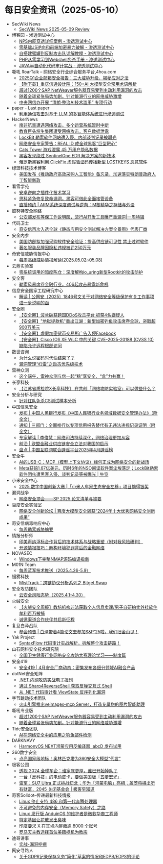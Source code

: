 # 每日安全资讯（2025-05-10）

- SecWiki News
  - [SecWiki News 2025-05-09 Review](http://www.sec-wiki.com/?2025-05-09)
- 博客园 - 渗透测试中心
  - [NPS内网穿透详细案例 - 渗透测试中心](https://www.cnblogs.com/backlion/p/18868280)
  - [零基础JS逆向和前端加密暴力破解 - 渗透测试中心](https://www.cnblogs.com/backlion/p/18867823)
  - [自搭建蜜罐到反制攻击队详解教程 - 渗透测试中心](https://www.cnblogs.com/backlion/p/18867809)
  - [PHP从零学习到Webshell免杀手册 - 渗透测试中心](https://www.cnblogs.com/backlion/p/18867807)
  - [JAVA半自动化代码审计实战 - 渗透测试中心](https://www.cnblogs.com/backlion/p/18867804)
- 嘶吼 RoarTalk – 网络安全行业综合服务平台,4hou.com
  - [2025Q1企业邮箱安全报告：三大威胁升级，揭秘应对之法](https://www.4hou.com/posts/l0gg)
  - [【附下载】重庆信通设计院：150+AI 大模型安全常用术语解析](https://www.4hou.com/posts/kgLN)
  - [超过1200个SAP NetWeaver服务器容易受到主动利用漏洞的攻击](https://www.4hou.com/posts/QXG0)
  - [随着全球紧张局势加剧，针对能源行业的网络威胁激增](https://www.4hou.com/posts/1MDm)
  - [中央网信办开展 “清朗·整治AI技术滥用” 专项行动](https://www.4hou.com/posts/jBKP)
- paper - Last paper
  - [利用通信攻击对基于 LLM 的多智能体系统进行渗透测试](https://paper.seebug.org/3319/)
- HackerNews
  - [​​南非航空遭遇网络攻击，多个运营系统暂时中断](https://hackernews.cc/archives/58666)
  - [教育巨头培生集团遭受网络攻击，客户数据泄露](https://hackernews.cc/archives/58663)
  - [LockBit 勒索软件网站遭入侵，内部谈判记录被曝光](https://hackernews.cc/archives/58660)
  - [网络安全专家警告：REAL ID 成全球黑客“巨型靶心”](https://hackernews.cc/archives/58656)
  - [Cats Tower 游戏泄露 45 万用户隐私数据](https://hackernews.cc/archives/58653)
  - [黑客发现绕过 SentinelOne EDR 解决方案的新技术](https://hackernews.cc/archives/58651)
  - [俄罗斯黑客利用 ClickFix 虚假验证码传播新型 LOSTKEYS 恶意软件](https://hackernews.cc/archives/58648)
- 绿盟科技技术博客
  - [美国发布《推动政府高效采购人工智能》备忘录，加速落实特朗普政府人工智能新政](https://blog.nsfocus.net/22-4/)
- 看雪学苑
  - [安卓逆向之插件化技术学习](https://mp.weixin.qq.com/s?__biz=MjM5NTc2MDYxMw==&mid=2458593398&idx=1&sn=13b0c4e9ab5fdc1bd0663826a3c4f577&subscene=0)
  - [思科紧急修复致命漏洞，黑客可借此全面接管设备](https://mp.weixin.qq.com/s?__biz=MjM5NTc2MDYxMw==&mid=2458593398&idx=2&sn=37e1aae01543dd7d70cdf78802000f93&subscene=0)
  - [直播预约 | ARM系统深度调试与逆向：M核精华之存储与外设](https://mp.weixin.qq.com/s?__biz=MjM5NTc2MDYxMw==&mid=2458593398&idx=4&sn=b23ed043ec69fede5e313d8b77f1a8f0&subscene=0)
- 威努特安全网络
  - [公安部发布等保工作说明函，流行AI开发工具曝严重漏洞|一周特辑](https://mp.weixin.qq.com/s?__biz=MzAwNTgyODU3NQ==&mid=2651132902&idx=1&sn=bdfaec57ddc0a69a2a89a2753a0597fa&subscene=0)
- 代码卫士
  - [奇安信再次入选全球《静态应用安全测试解决方案全景图》代表厂商](https://mp.weixin.qq.com/s?__biz=MzI2NTg4OTc5Nw==&mid=2247522958&idx=1&sn=f6a02f6fb6a3501c8980479bb16c65a7&subscene=0)
- 安全内参
  - [美国防部拟加强采购软件安全验证：提高供应链可见性 禁止过时软件](https://mp.weixin.qq.com/s?__biz=MzI4NDY2MDMwMw==&mid=2247514317&idx=1&sn=52fd5122e186450377b5a8b18ff394a8&subscene=0)
  - [著名服装品牌因隐私违规被罚250万元](https://mp.weixin.qq.com/s?__biz=MzI4NDY2MDMwMw==&mid=2247514317&idx=2&sn=5d5bcae5c8a05943013c2a749c1cf47c&subscene=0)
- 奇安信威胁情报中心
  - [每周高级威胁情报解读(2025.05.02~05.08)](https://mp.weixin.qq.com/s?__biz=MzI2MDc2MDA4OA==&mid=2247514809&idx=1&sn=273c9a60344ff8b773f25d823ae4f815&subscene=0)
- 云鼎实验室
  - [零系统调用的暗度陈仓：深度解构io_uring新型Rootkit的攻击防护](https://mp.weixin.qq.com/s?__biz=MzU3ODAyMjg4OQ==&mid=2247496377&idx=1&sn=27cbb8a50866b909bd9a1cb441df1a6f&subscene=0)
- 安全客
  - [勒索风暴席卷金融行业，406起攻击暴露新危机](https://mp.weixin.qq.com/s?__biz=MzA5ODA0NDE2MA==&mid=2649788548&idx=1&sn=f494f2b0019b53b104727c1645c848af&subscene=0)
- 信息安全国家工程研究中心
  - [解读 | 公网安〔2025〕1846号文关于对网络安全等级保护有关工作事项进一步说明的函](https://mp.weixin.qq.com/s?__biz=MzU5OTQ0NzY3Ng==&mid=2247499542&idx=1&sn=815b52da837545529b71cc76d51a2cfc&subscene=0)
- 安全圈
  - [【安全圈】波兰破获跨国DDoS攻击平台 抓获4名嫌疑人](https://mp.weixin.qq.com/s?__biz=MzIzMzE4NDU1OQ==&mid=2652069525&idx=1&sn=1b2ced6285c823f319ffd192c55b60db&subscene=0)
  - [【安全圈】"地狱提款机"重出江湖：新型加密钓鱼攻击席卷全球，盗取超900万美元](https://mp.weixin.qq.com/s?__biz=MzIzMzE4NDU1OQ==&mid=2652069525&idx=2&sn=7e600cf7e9152beb1ffc1e9d80a30ee1&subscene=0)
  - [【安全圈】虚假加密货币交易所广告入侵Facebook](https://mp.weixin.qq.com/s?__biz=MzIzMzE4NDU1OQ==&mid=2652069525&idx=3&sn=1ad65266724165c7200cbab554544364&subscene=0)
  - [【安全圈】Cisco IOS XE WLC 中的关键 CVE-2025-20188 (CVSS 10) 缺陷允许远程根部访问](https://mp.weixin.qq.com/s?__biz=MzIzMzE4NDU1OQ==&mid=2652069525&idx=4&sn=a0ceb517f0bd46bd1296a5aa917fbf4c&subscene=0)
- 数世咨询
  - [为什么说密码时代快结束了？](https://mp.weixin.qq.com/s?__biz=MzkxNzA3MTgyNg==&mid=2247538714&idx=1&sn=66e0391cf49817b7b33e29c37d3d9f95&subscene=0)
  - [漏洞管理“扫雷”之动态优先级技术](https://mp.weixin.qq.com/s?__biz=MzkxNzA3MTgyNg==&mid=2247538714&idx=2&sn=d5c3a134feb1803915d85600ad4b9f08&subscene=0)
- 雷神众测
  - [这个端午，雷神众测与您一起“粽”享安全，“盒”力共赢！](https://mp.weixin.qq.com/s?__biz=MzI0NzEwOTM0MA==&mid=2652503398&idx=1&sn=1ac9ae95355a2a8b4f45165fcad153e8&subscene=0)
- 长亭科技
  - [【江苏省质检院X长亭科技】 在共创「网络攻防实验室」可以做些什么？](https://mp.weixin.qq.com/s?__biz=MzIwNDA2NDk5OQ==&mid=2651389146&idx=1&sn=017519ee432c577f858d1c0afd895b99&subscene=0)
- 安全分析与研究
  - [针对红队免杀CS测试样本分析](https://mp.weixin.qq.com/s?__biz=MzA4ODEyODA3MQ==&mid=2247491882&idx=1&sn=8c3efd770f0234656af2e67e6e80a373&subscene=0)
- 中国信息安全
  - [发布 | 中国人民银行发布《中国人民银行业务领域数据安全管理办法》（附全文）](https://mp.weixin.qq.com/s?__biz=MzA5MzE5MDAzOA==&mid=2664242250&idx=1&sn=191232065f01e2a27d524a0bb91c8242&subscene=0)
  - [通知 | 三部门：全面推行以专项信用报告替代有无违法违规记录证明（附全文）](https://mp.weixin.qq.com/s?__biz=MzA5MzE5MDAzOA==&mid=2664242250&idx=2&sn=31440493440c39a7f37dca361c5cb63d&subscene=0)
  - [专家解读 | 李俊慧：网络司法持续深化，网络治理更加从容](https://mp.weixin.qq.com/s?__biz=MzA5MzE5MDAzOA==&mid=2664242250&idx=3&sn=8c3271f4cb984245de1b8146c6ef5f88&subscene=0)
  - [前沿 | 欧盟金融业供应链安全立法对我国的启示](https://mp.weixin.qq.com/s?__biz=MzA5MzE5MDAzOA==&mid=2664242250&idx=4&sn=f1917afdbee07d6886f9291bd6e6be77&subscene=0)
  - [盘点 | 中国互联网联合辟谣平台2025年4月辟谣榜](https://mp.weixin.qq.com/s?__biz=MzA5MzE5MDAzOA==&mid=2664242250&idx=5&sn=00283af2fe0ad9bc072b2db2602db840&subscene=0)
- 安全牛
  - [AI的USB-C：MCP（模型上下文协议）缘何正成为网络安全的新战场](https://mp.weixin.qq.com/s?__biz=MjM5Njc3NjM4MA==&mid=2651136771&idx=1&sn=451b5341eb540ad42c8e1be9f6b2604a&subscene=0)
  - [Meta获赔1.67亿美元，历时6年的NSO间谍软件案尘埃落定；LockBit勒索软件团伙遭黑客入侵，谈判记录等被曝光 | 牛览](https://mp.weixin.qq.com/s?__biz=MjM5Njc3NjM4MA==&mid=2651136771&idx=2&sn=833554e2232eb5d33a9a39761cedf197&subscene=0)
- 小米安全中心
  - [2025 数字中国创新大赛  |「小米人车家生态安全左移」项目摘得银奖](https://mp.weixin.qq.com/s?__biz=MzI2NzI2OTExNA==&mid=2247518049&idx=1&sn=c6656ef15f573cc9a7f2e947d3f3fcef&subscene=0)
- 漏洞战争
  - [网络安全顶会——SP 2025 论文清单与摘要](https://mp.weixin.qq.com/s?__biz=MzU0MzgzNTU0Mw==&mid=2247485954&idx=1&sn=d361d90c096adcfc889b969fb4614c84&subscene=0)
- 百度安全实验室
  - [网络安全创新论坛 | 百度大模型安全斩获“2024年十大优秀网络安全创新成果”](https://mp.weixin.qq.com/s?__biz=MzA3NTQ3ODI0NA==&mid=2247487771&idx=1&sn=756199516a763374e48c2950635f9bbd&subscene=0)
- 奇安信病毒响应中心
  - [每周勒索威胁摘要](https://mp.weixin.qq.com/s?__biz=MzI5Mzg5MDM3NQ==&mid=2247498423&idx=1&sn=646d9c5867753be80fde125654be5c02&subscene=0)
- 情报分析师
  - [印美声纳浮标合作背后的技术体系与战略重塑（附对我风险研判）](https://mp.weixin.qq.com/s?__biz=MzA3Mjc1MTkwOA==&mid=2650560918&idx=1&sn=28d2564b8f6438223fe77d6a7bb3714e&subscene=0)
  - [开源情报技巧：解构环境犯罪背后的金融网络](https://mp.weixin.qq.com/s?__biz=MzA3Mjc1MTkwOA==&mid=2650560918&idx=2&sn=67b470cbf9640559478954399fbbee45&subscene=0)
- NOVASEC
  - [Windows下完整NMAP源码编译指南](https://mp.weixin.qq.com/s?__biz=MzUzODU3ODA0MA==&mid=2247490469&idx=1&sn=f9636eab5b4d25d92c023e3e50be9d2a&subscene=0)
- M01N Team
  - [每周蓝军技术推送（2025.4.26-5.9）](https://mp.weixin.qq.com/s?__biz=MzkyMTI0NjA3OA==&mid=2247494180&idx=1&sn=6fb30ca1ba3a3d62c5a76594deb79cc5&subscene=0)
- 慢雾科技
  - [MistTrack：跨链协议分析系列之 Bitget Swap](https://mp.weixin.qq.com/s?__biz=MzU4ODQ3NTM2OA==&mid=2247502143&idx=1&sn=7aeabe16488909f906733631948dc44c&subscene=0)
- 安全攻防团队
  - [​云安全风险态势（2025.4.1-4.30）](https://mp.weixin.qq.com/s?__biz=MzkzNTI4NjU1Mw==&mid=2247485069&idx=1&sn=0e266fc84dff9fffbc429f48904ed7a8&subscene=0)
- 火绒安全
  - [【火绒安全周报】教培机构非法获取个人信息卖课/男子自研拍卖外挂软件牟利百万被捕](https://mp.weixin.qq.com/s?__biz=MzI3NjYzMDM1Mg==&mid=2247525079&idx=1&sn=6b20896ca53366241e13568413e04aae&subscene=0)
  - [诚邀渠道合作伙伴共启新征程](https://mp.weixin.qq.com/s?__biz=MzI3NjYzMDM1Mg==&mid=2247525079&idx=2&sn=655d8673050caa20c08d05999dc7f0ee&subscene=0)
- 复旦白泽战队
  - [参会预告 | 白泽带着4篇论文去参加S&P'25啦，我们旧金山见！](https://mp.weixin.qq.com/s?__biz=MzU4NzUxOTI0OQ==&mid=2247494628&idx=1&sn=e2e69a68a7bf32be04f765b8409bb788&subscene=0)
- Yak Project
  - [SyntaxFlow 代码审计实战解析，拆解整个攻击链路！](https://mp.weixin.qq.com/s?__biz=Mzk0MTM4NzIxMQ==&mid=2247528172&idx=1&sn=731c6834920e64a4ae1160309d87260f&subscene=0)
- 山石网科安全技术研究院
  - [全国卫生健康行业网络安全攻防大赛理论学习——制度篇](https://mp.weixin.qq.com/s?__biz=MzUzMDUxNTE1Mw==&mid=2247512186&idx=1&sn=53a841e4095147e5e949f6dd19fa9ec3&subscene=0)
- 安全419
  - [安全419 | 4月安全厂商动态：密集发布各细分领域AI融合产品](https://mp.weixin.qq.com/s?__biz=MzUyMDQ4OTkyMg==&mid=2247547711&idx=1&sn=3b4871ad23e0ab22c70225a969890a75&subscene=0)
- dotNet安全矩阵
  - [.NET 内网攻防实战电子报刊](https://mp.weixin.qq.com/s?__biz=MzUyOTc3NTQ5MA==&mid=2247499624&idx=2&sn=a2899f00753b5309eee67d027cab47e2&subscene=0)
  - [通过 Sharp4ReverseShell 获取反弹交互式 Shell](https://mp.weixin.qq.com/s?__biz=MzUyOTc3NTQ5MA==&mid=2247499624&idx=3&sn=1d7427e746da399e129386c3020633da&subscene=0)
  - [从 .NET 代码审计看 ViewState 反序列化漏洞](https://mp.weixin.qq.com/s?__biz=MzUyOTc3NTQ5MA==&mid=2247499624&idx=1&sn=7c645b1f4a16642c32bafc3802d9582a&subscene=0)
- 字节跳动技术团队
  - [火山引擎推出veimagex-mcp Server，打造专属您的图片智能助理](https://mp.weixin.qq.com/s?__biz=MzI1MzYzMjE0MQ==&mid=2247514424&idx=1&sn=30902f6b661137d1a3f67d293925ea7d&subscene=0)
- 嘶吼专业版
  - [超过1200个SAP NetWeaver服务器容易受到主动利用漏洞的攻击](https://mp.weixin.qq.com/s?__biz=MzI0MDY1MDU4MQ==&mid=2247582281&idx=1&sn=eff71cea21807271925c234b3191e3c9&subscene=0)
  - [随着全球紧张局势加剧，针对能源行业的网络威胁激增](https://mp.weixin.qq.com/s?__biz=MzI0MDY1MDU4MQ==&mid=2247582281&idx=2&sn=3439fef3e9f4b8b7d0dbebbed23b6957&subscene=0)
- Tide安全团队
  - [AI在网络安全中的应用之钓鱼邮件检测](https://mp.weixin.qq.com/s?__biz=Mzg2NTA4OTI5NA==&mid=2247521237&idx=1&sn=cd222509863427c5bf7735627aadba71&subscene=0)
- DARKNAVY
  - [HarmonyOS NEXT鸿蒙应用反编译器 .abcD 发布试用](https://mp.weixin.qq.com/s?__biz=MzkyMjM5MTk3NQ==&mid=2247488520&idx=1&sn=932b759f6f2e125fbbac5f303a8df2be&subscene=0)
- 360数字安全
  - [点亮国家级地标！奥林匹克塔为360安全大模型“代言”](https://mp.weixin.qq.com/s?__biz=MzA4MTg0MDQ4Nw==&mid=2247580478&idx=1&sn=dffe5ca8447689b55060387a14caa450&subscene=0)
- 极客公园
  - [透视 2024 全球车企：谁家底更厚，谁已开始掉队？](https://mp.weixin.qq.com/s?__biz=MTMwNDMwODQ0MQ==&mid=2653078984&idx=1&sn=03271780fac99496ff50382872faff8e&subscene=0)
  - [一台「反科技」的电动皮卡，要做美国版「五菱宏光」](https://mp.weixin.qq.com/s?__biz=MTMwNDMwODQ0MQ==&mid=2653078971&idx=1&sn=e74ea9be0bf957ed230566f37bd07104&subscene=0)
  - [雷军：SU7 Ultra 正式挑战纽北；华为「鸿蒙电脑」亮相；盖茨将捐出所有财富，2045 关闭基金会 | 极客早知道](https://mp.weixin.qq.com/s?__biz=MTMwNDMwODQ0MQ==&mid=2653078969&idx=1&sn=eebbe50e0a37c1e9fa172289969b6c20&subscene=0)
- 奇客Solidot–传递最新科技情报
  - [Linux 停止支持 486 和第一代奔腾处理器](https://www.solidot.org/story?sid=81251)
  - [不可避免的内存安全（Memory Safety）之路](https://www.solidot.org/story?sid=81250)
  - [Linux 发行版 AnduinOS 的维护者是微软华裔工程师](https://www.solidot.org/story?sid=81249)
  - [特定基因让花散发出臭味](https://www.solidot.org/story?sid=81248)
  - [印度要求 X 在其境内屏蔽逾 8000 个账号](https://www.solidot.org/story?sid=81247)
  - [罗马天主教选择首位美籍枢机为教宗](https://www.solidot.org/story?sid=81246)
- 迪哥讲事
  - [实战-漏洞挖掘](https://mp.weixin.qq.com/s?__biz=MzIzMTIzNTM0MA==&mid=2247497571&idx=1&sn=9ca2dfab23ac7985bbd0170175c7c154&subscene=0)
- 网安寻路人
  - [关于GDPR记录保存义务“简化”草案的情况和EDPB/EDPS的评论](https://mp.weixin.qq.com/s?__biz=MzIxODM0NDU4MQ==&mid=2247507188&idx=1&sn=ac1cfd16e04e4a82bd78d5b26dca98fb&subscene=0)
